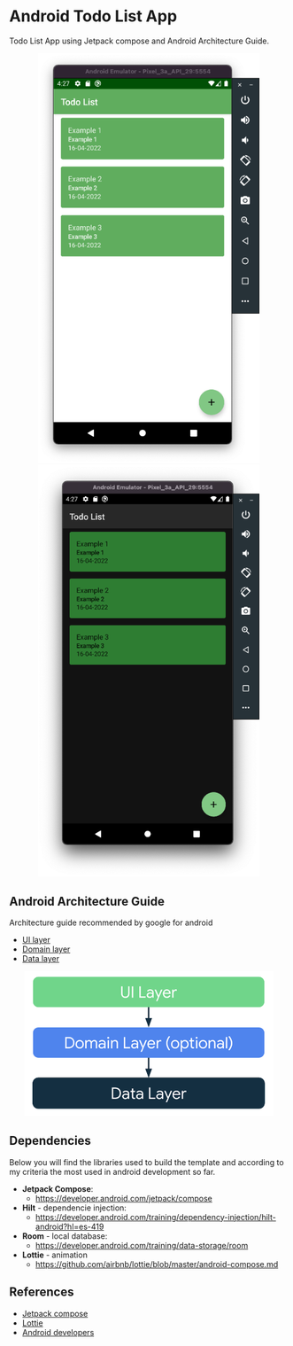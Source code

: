 # Android Todo List App

Todo List App using Jetpack compose and Android Architecture Guide.

<p align="center">
  <img width="400" src="https://github.com/santimattius/android-todo-list/blob/master/screenshot/todo_list_light.png?raw=true" alt="App Capture"/>
  <img width="400" src="https://github.com/santimattius/android-todo-list/blob/master/screenshot/todo_list_dark.png?raw=true" alt="App Capture"/>
</p>

## Android Architecture Guide
Architecture guide recommended by google for android
- [UI layer](https://developer.android.com/jetpack/guide/ui-layer)
- [Domain layer](https://developer.android.com/jetpack/guide/domain-layer)
- [Data layer](https://developer.android.com/jetpack/guide/data-layer)

<p align="center">
  <img width="450" src="https://github.com/santimattius/android-architecture-guide/blob/master/screenshoot/android-architecture-guide.png?raw=true" alt="architecture layers"/>
</p>

## Dependencies

Below you will find the libraries used to build the template and according to my criteria the most used in android development so far.

- **Jetpack Compose**:
  - https://developer.android.com/jetpack/compose
- **Hilt** - dependencie injection: 
  - https://developer.android.com/training/dependency-injection/hilt-android?hl=es-419
- **Room** - local database: 
  - https://developer.android.com/training/data-storage/room
- **Lottie** - animation
  - https://github.com/airbnb/lottie/blob/master/android-compose.md 

## References

 - [Jetpack compose](https://developer.android.com/jetpack/compose)
 - [Lottie](https://github.com/airbnb/lottie/blob/master/android-compose.md)
 - [Android developers](https://developer.android.com/)
